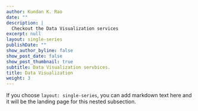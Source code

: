 ```yaml
---
author: Kundan K. Rao
date: ""
description: |
  Checkout the Data Visualization services
excerpt: null
layout: single-series
publishDate: ""
show_author_byline: false
show_post_date: false
show_post_thumbnail: true
subtitle: Data Visualization servbices.
title: Data Visualization
weight: 3
---
```


If you choose `layout: single-series`, you can add markdown text here and it will be the landing page for this nested subsection.